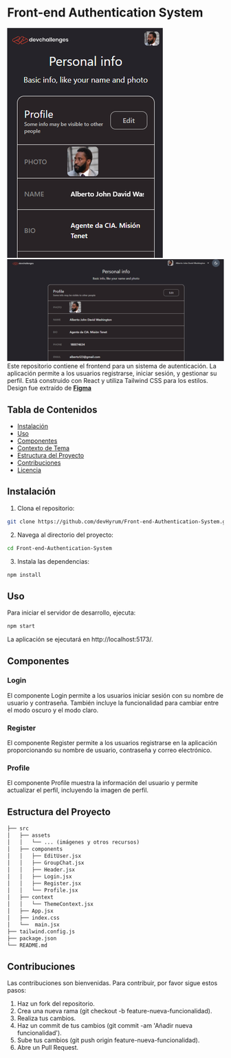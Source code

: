 # Front-end Authentication System
![mobile](./public/mobile.png)
![desktop](./public/desktop.png)
Este repositorio contiene el frontend para un sistema de autenticación. La aplicación permite a los usuarios registrarse, iniciar sesión, y gestionar su perfil. Está construido con React y utiliza Tailwind CSS para los estilos. Design fue extraído de **[Figma](https://www.figma.com/design/ZM0DPZbzK39o3rqwiaOPTD/Authentication-App?node-id=0-1&node-type=CANVAS&t=0BCcbhAvC6zVs1al-0)**

## Tabla de Contenidos

- [Instalación](#instalación)
- [Uso](#uso)
- [Componentes](#componentes)
- [Contexto de Tema](#contexto-de-tema)
- [Estructura del Proyecto](#estructura-del-proyecto)
- [Contribuciones](#contribuciones)
- [Licencia](#licencia)

## Instalación

1. Clona el repositorio:

```bash
git clone https://github.com/devHyrum/Front-end-Authentication-System.git
```
2. Navega al directorio del proyecto:
```bash
cd Front-end-Authentication-System
```
3. Instala las dependencias:
```bash
npm install
```
## Uso
Para iniciar el servidor de desarrollo, ejecuta:
```bash
npm start
```
La aplicación se ejecutará en http://localhost:5173/.

## Componentes
### Login
El componente Login permite a los usuarios iniciar sesión con su nombre de usuario y contraseña. También incluye la funcionalidad para cambiar entre el modo oscuro y el modo claro.

### Register
El componente Register permite a los usuarios registrarse en la aplicación proporcionando su nombre de usuario, contraseña y correo electrónico.

### Profile
El componente Profile muestra la información del usuario y permite actualizar el perfil, incluyendo la imagen de perfil.

## Estructura del Proyecto
```plaintext
├── src
│   ├── assets
│   │   └── ... (imágenes y otros recursos)
│   ├── components
│   │   ├── EditUser.jsx
│   │   ├── GroupChat.jsx
│   │   ├── Header.jsx
│   │   ├── Login.jsx
│   │   ├── Register.jsx
│   │   └── Profile.jsx
│   ├── context
│   │   └── ThemeContext.jsx
│   ├── App.jsx
│   ├── index.css
│   └──  main.jsx
├── tailwind.config.js
├── package.json
└── README.md
```
##  Contribuciones
Las contribuciones son bienvenidas. Para contribuir, por favor sigue estos pasos:

1. Haz un fork del repositorio.
2. Crea una nueva rama (git checkout -b feature-nueva-funcionalidad).
3. Realiza tus cambios.
4. Haz un commit de tus cambios (git commit -am 'Añadir nueva funcionalidad').
5. Sube tus cambios (git push origin feature-nueva-funcionalidad).
6. Abre un Pull Request.